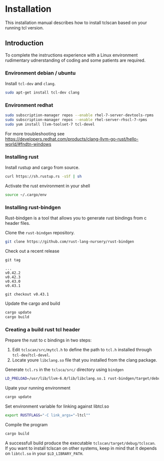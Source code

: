 # Installation
This installation manual describes how to install tclscan based on your running tcl version.
 
## Introduction
To complete the instructions experience with a Linux environment rudimentary udnerstanding of coding and some patients are required.

### Environment debian / ubuntu
Install `tcl-dev` and `clang`.
```bash
sudo apt-get install tcl-dev clang
```
### Environment redhat
```bash
sudo subscription-manager repos --enable rhel-7-server-devtools-rpms
sudo subscription-manager repos --enable rhel-server-rhscl-7-rpms
sudo yum install llvm-toolset-7 tcl-devel
```
For more troubleshooting see https://developers.redhat.com/products/clang-llvm-go-rust/hello-world/#fndtn-windows

### Installing rust

Install rustup and cargo from source.
```bash
curl https://sh.rustup.rs -sSf | sh
```

Activate the rust environment in your shell
```bash
source ~/.cargo/env
```

### Installing rust-bindgen
Rust-bindgen is a tool that allows you to generate rust bindings from c header files.

Clone the `rust-bindgen` repository.
```bash
git clone https://github.com/rust-lang-nursery/rust-bindgen
```

Check out a recent release
```
git tag

...
v0.42.2
v0.42.3
v0.43.0
v0.43.1

git checkout v0.43.1
```

Update the cargo and build
```bash
cargo update
cargo build
```

### Creating a build rust tcl header
Prepare the rust to c bindings in two steps:
1. Edit `tclscan/src/mytcl.h` to define the path to `tcl.h` installed through `tcl-dev`/`tcl-devel`.
2. Locate youre `libclang.so` file that you installed from the clang package.

Generate `tcl.rs` in the `tclsca/src/` directory using `bindgen`
```bash
LD_PRELOAD=/usr/lib/llvm-6.0/lib/libclang.so.1 rust-bindgen/target/debug/bindgen -o tclscan/src/tcl.rs tclscan/src/mytcl.h
```

Upate your running environment
```bash
cargo update
```

Set environment variable for linking against libtcl.so
```bash
export RUSTFLAGS="-C link_args="-ltcl""
```

Compile the program
```bash
cargo build
```

A successfull build produce the executable `tclscan/target/debug/tclscan`.
If you want to install tclscan on other systems, keep in mind that it depends on `libtcl.so` in your `$LD_LIBRARY_PATH`.

